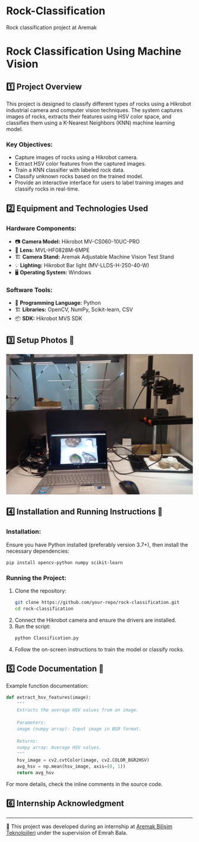 # Rock-Classification
Rock classification project at Aremak

# Rock Classification Using Machine Vision

## 1️⃣ Project Overview
This project is designed to classify different types of rocks using a Hikrobot industrial camera and computer vision techniques. The system captures images of rocks, extracts their features using HSV color space, and classifies them using a K-Nearest Neighbors (KNN) machine learning model.

### Key Objectives:
- Capture images of rocks using a Hikrobot camera.
- Extract HSV color features from the captured images.
- Train a KNN classifier with labeled rock data.
- Classify unknown rocks based on the trained model.
- Provide an interactive interface for users to label training images and classify rocks in real-time.

## 2️⃣ Equipment and Technologies Used

### Hardware Components:
- 📷 **Camera Model:** Hikrobot MV-CS060-10UC-PRO
- 🔬 **Lens:** MVL-HF0828M-6MPE
- 🏗 **Camera Stand:** Aremak Adjustable Machine Vision Test Stand
- 💡 **Lighting:** Hikrobot Bar light (MV-LLDS-H-250-40-W)
- 🖥️ **Operating System:** Windows

### Software Tools:
- 🔧 **Programming Language:** Python
- 🏗 **Libraries:** OpenCV, NumPy, Scikit-learn, CSV
- 📦 **SDK:** Hikrobot MVS SDK

## 3️⃣ Setup Photos 📸
![Setup Image](Images/Setup.jpg)

## 4️⃣ Installation and Running Instructions 🚀
### Installation:
Ensure you have Python installed (preferably version 3.7+), then install the necessary dependencies:

```sh
pip install opencv-python numpy scikit-learn
```

### Running the Project:
1. Clone the repository:
   ```sh
   git clone https://github.com/your-repo/rock-classification.git
   cd rock-classification
   ```
2. Connect the Hikrobot camera and ensure the drivers are installed.
3. Run the script:
   ```sh
   python Classification.py
   ```
4. Follow the on-screen instructions to train the model or classify rocks.

## 5️⃣ Code Documentation 📜

Example function documentation:
```python
def extract_hsv_features(image):
    """
    Extracts the average HSV values from an image.

    Parameters:
    image (numpy array): Input image in BGR format.

    Returns:
    numpy array: Average HSV values.
    """
    hsv_image = cv2.cvtColor(image, cv2.COLOR_BGR2HSV)
    avg_hsv = np.mean(hsv_image, axis=(0, 1))
    return avg_hsv
```
For more details, check the inline comments in the source code.

## 6️⃣ Internship Acknowledgment
---
🏢 This project was developed during an internship at [Aremak Bilişim Teknolojileri](https://www.aremak.com.tr) under the supervision of Emrah Bala.


